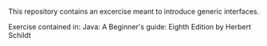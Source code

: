 This repository contains an excercise meant to introduce generic interfaces.

Exercise contained in: 
Java: A Beginner's guide: Eighth Edition by Herbert Schildt
